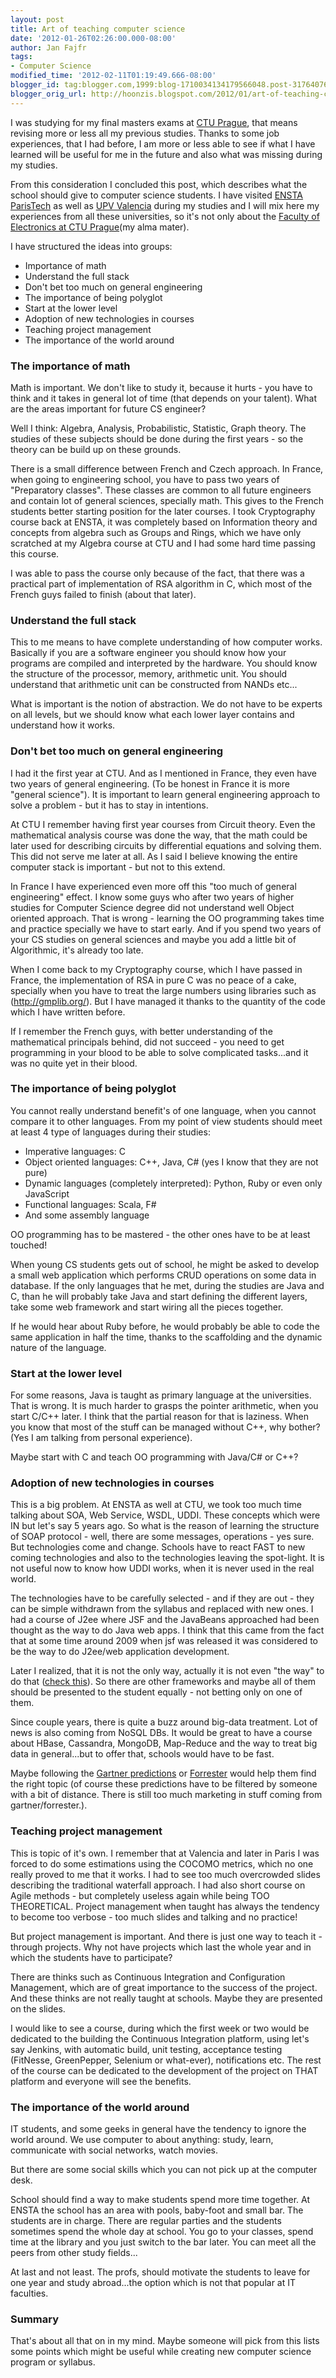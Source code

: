 ```yaml
---
layout: post
title: Art of teaching computer science
date: '2012-01-26T02:26:00.000-08:00'
author: Jan Fajfr
tags:
- Computer Science
modified_time: '2012-02-11T01:19:49.666-08:00'
blogger_id: tag:blogger.com,1999:blog-1710034134179566048.post-3176407602173488223
blogger_orig_url: http://hoonzis.blogspot.com/2012/01/art-of-teaching-computer-science.html
---
```

I was studying for my final masters exams at [CTU
Prague](http://www.fel.cvut.cz/en/), that means revising more or less
all my previous studies. Thanks to some job experiences, that I had
before, I am more or less able to see if what I have learned will be
useful for me in the future and also what was missing during my
studies.

From this consideration I concluded this post, which describes what the
school should give to computer science students. I have visited [ENSTA
ParisTech](http://www.ensta-paristech.fr/) as well as [UPV
Valencia](http://www.upv.es/index-en.html) during my studies and I will
mix here my experiences from all these universities, so it's not only
about the [Faculty of Electronics at CTU
Prague](http://www.fel.cvut.cz/)(my alma mater).

I have structured the ideas into groups:

-   Importance of math
-   Understand the full stack
-   Don't bet too much on general engineering
-   The importance of being polyglot
-   Start at the lower level
-   Adoption of new technologies in courses
-   Teaching project management
-   The importance of the world around



### The importance of math

Math is important. We don't like to study it, because it hurts - you
have to think and it takes in general lot of time (that depends on your
talent). What are the areas important for future CS engineer?

Well I think: Algebra, Analysis, Probabilistic, Statistic, Graph
theory.
The studies of these subjects should be done during the first years - so
the theory can be build up on these grounds.

There is a small difference between French and Czech approach. In
France, when going to engineering school, you have to pass two years of
"Preparatory classes". These classes are common to all future engineers
and contain lot of general sciences, specially math. This gives to the
French students better starting position for the later courses. I took
Cryptography course back at ENSTA, it was completely based on
Information theory and concepts from algebra such as Groups and Rings,
which we have only scratched at my Algebra course at CTU and I had some
hard time passing this course.

I was able to pass the course only because of the fact, that there was a
practical part of implementation of RSA algorithm in C, which most of
the French guys failed to finish (about that later).


### Understand the full stack

This to me means to have complete understanding of how computer works.
Basically if you are a software engineer you should know how your
programs are compiled and interpreted by the hardware. You should know
the structure of the processor, memory, arithmetic unit. You should
understand that arithmetic unit can be constructed from NANDs etc...

What is important is the notion of abstraction. We do not have to be
experts on all levels, but we should know what each lower layer contains
and understand how it works.


### Don't bet too much on general engineering

I had it the first year at CTU. And as I mentioned in France, they even
have two years of general engineering. (To be honest in France it is
more "general science"). It is important to learn general engineering
approach to solve a problem - but it has to stay in intentions.

At CTU I remember having first year courses from Circuit theory. Even
the mathematical analysis course was done the way, that the math could
be later used for describing circuits by differential equations and
solving them. This did not serve me later at all. As I said I believe
knowing the entire computer stack is important - but not to this
extend.

In France I have experienced even more off this "too much of general
engineering" effect. I know some guys who after two years of higher
studies for Computer Science degree did not understand well Object
oriented approach. That is wrong - learning the OO programming takes
time and practice specially we have to start early. And if you spend two
years of your CS studies on general sciences and maybe you add a little
bit of Algorithmic, it's already too late.

When I come back to my Cryptography course, which I have passed in
France, the implementation of RSA in pure C was no peace of a cake,
specially when you have to treat the large numbers using libraries such
as (http://gmplib.org/). But I have managed it thanks to the quantity of
the code which I have written before.

If I remember the French guys, with better understanding of the
mathematical principals behind, did not succeed - you need to get
programming in your blood to be able to solve complicated tasks...and it
was no quite yet in their blood.


### The importance of being polyglot

You cannot really understand benefit's of one language, when you cannot
compare it to other languages. From my point of view students should
meet at least 4 type of languages during their studies:


-   Imperative languages: C
-   Object oriented languages: C++, Java, C\# (yes I know that they are
    not pure)
-   Dynamic languages (completely interpreted): Python, Ruby or even
    only JavaScript
-   Functional languages: Scala, F\#
-   And some assembly language


OO programming has to be mastered - the other ones have to be at least
touched!

When young CS students gets out of school, he might be asked to develop
a small web application which performs CRUD operations on some data in
database. If the only languages that he met, during the studies are Java
and C, than he will probably take Java and start defining the different
layers, take some web framework and start wiring all the pieces
together.

If he would hear about Ruby before, he would probably be able to code
the same application in half the time, thanks to the scaffolding and the
dynamic nature of the language.


### Start at the lower level

For some reasons, Java is taught as primary language at the
universities. That is wrong. It is much harder to grasps the pointer
arithmetic, when you start C/C++ later. I think that the partial reason
for that is laziness. When you know that most of the stuff can be
managed without C++, why bother? (Yes I am talking from personal
experience).

Maybe start with C and teach OO programming with Java/C\# or C++?


### Adoption of new technologies in courses

This is a big problem. At ENSTA as well at CTU, we took too much time
talking about SOA, Web Service, WSDL, UDDI. These concepts which were IN
but let's say 5 years ago. So what is the reason of learning the
structure of SOAP protocol - well, there are some messages, operations -
yes sure. But technologies come and change. Schools have to react FAST
to new coming technologies and also to the technologies leaving the
spot-light. It is not useful now to know how UDDI works, when it is
never used in the real world.

The technologies have to be carefully selected - and if they are out -
they can be simple withdrawn from the syllabus and replaced with new
ones. I had a course of J2ee where JSF and the JavaBeans approached had
been thought as the way to do Java web apps. I think that this came from
the fact that at some time around 2009 when jsf was released it was
considered to be the way to do J2ee/web application development.

Later I realized, that it is not the only way, actually it is not even
"the way" to do that ([check
this](http://prezi.com/dr3on1qcajzw/www-world-wide-wait-devoxx-edition/)).
So there are other frameworks and maybe all of them should be presented
to the student equally - not betting only on one of them.

Since couple years, there is quite a buzz around big-data treatment. Lot
of news is also coming from NoSQL DBs. It would be great to have a
course about HBase, Cassandra, MongoDB, Map-Reduce and the way to treat
big data in general...but to offer that, schools would have to be fast.

Maybe following the [Gartner
predictions](http://www.gartner.com/technology/research/predicts/) or
[Forrester](http://www.forrester.com/rb/research/) would help them find
the right topic (of course these predictions have to be filtered by
someone with a bit of distance. There is still too much marketing in
stuff coming from gartner/forrester.).


### Teaching project management

This is topic of it's own. I remember that at Valencia and later in
Paris I was forced to do some estimations using the COCOMO metrics,
which no one really proved to me that it works. I had to see too much
overcrowded slides describing the traditional waterfall approach. I had
also short course on Agile methods - but completely useless again while
being TOO THEORETICAL.
Project management when taught has always the tendency to become too
verbose - too much slides and talking and no practice!

But project management is important. And there is just one way to teach
it - through projects. Why not have projects which last the whole year
and in which the students have to participate?

There are thinks such as Continuous Integration and Configuration
Management, which are of great importance to the success of the project.
And these thinks are not really taught at schools. Maybe they are
presented on the slides.

I would like to see a course, during which the first week or two would
be dedicated to the building the Continuous Integration platform, using
let's say Jenkins, with automatic build, unit testing, acceptance
testing (FitNesse, GreenPepper, Selenium or what-ever), notifications
etc. The rest of the course can be dedicated to the development of the
project on THAT platform and everyone will see the benefits.


### The importance of the world around

IT students, and some geeks in general have the tendency to ignore the
world around. We use computer to about anything: study, learn,
communicate with social networks, watch movies.

But there are some social skills which you can not pick up at the
computer desk.

School should find a way to make students spend more time together.
At ENSTA the school has an area with pools, baby-foot and small bar. The
students are in charge. There are regular parties and the students
sometimes spend the whole day at school. You go to your classes, spend
time at the library and you just switch to the bar later. You can meet
all the peers from other study fields...

At last and not least. The profs, should motivate the students to leave
for one year and study abroad...the option which is not that popular at
IT faculties.


### Summary

That's about all that on in my mind. Maybe someone will pick from this
lists some points which might be useful while creating new computer
science program or syllabus.
